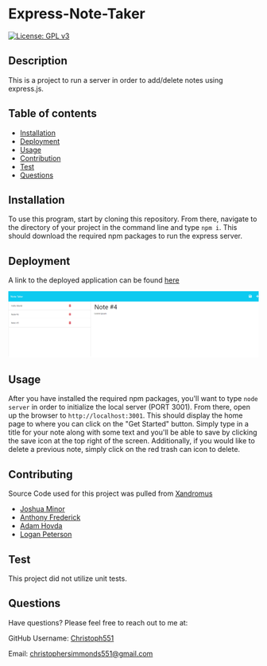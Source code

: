 # Express-Note-Taker

  [![License: GPL v3](https://img.shields.io/badge/License/GPLv3-blue.svg)](https://www.gnu.org/licenses/gpl-3.0)

## Description

This is a project to run a server in order to add/delete notes using express.js. 

## Table of contents

- [Installation](#Insallation)
- [Deployment](#Deployment)
- [Usage](#Usage)
- [Contribution](#Contributing)
- [Test](#Test)
- [Questions](#Questions)

## Installation

To use this program, start by cloning this repository. From there, navigate to the directory of your project in the command line and type `npm i`. This should download the required npm packages to run the express server.

## Deployment

A link to the deployed application can be found [here](https://serene-fortress-18066.herokuapp.com/)

![Screenshot](./Images/localhost_3001_notes.png)

## Usage

After you have installed the required npm packages, you'll want to type `node server` in order to initialize the local server (PORT 3001). From there, open up the browser to `http://localhost:3001`. This should display the home page to where you can click on the "Get Started" button. Simply type in a title for your note along with some text and you'll be able to save by clicking the save icon at the top right of the screen. Additionally, if you would like to delete a previous note, simply click on the red trash can icon to delete.

## Contributing

Source Code used for this project was pulled from [Xandromus](https://github.com/coding-boot-camp/miniature-eureka)

- [Joshua Minor](https://github.com/jminor90)
- [Anthony Frederick](https://github.com/AnthonyFrederick7) 
- [Adam Hovda](https://github.com/adamhovda)
- [Logan Peterson](https://github.com/codeDevLogan)

## Test

This project did not utilize unit tests.

## Questions

Have questions? Please feel free to reach out to me at:

GitHub Username: [Christoph551](https://github.com/Christoph551)

Email: [christophersimmonds551@gmail.com](mailto:christophersimmonds551@gmail.com)